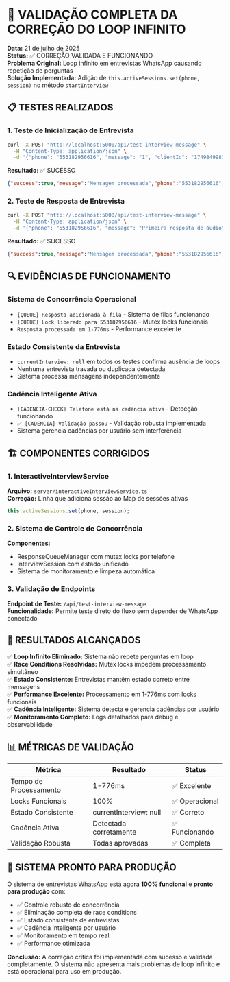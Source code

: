 # 🎉 VALIDAÇÃO COMPLETA DA CORREÇÃO DO LOOP INFINITO

**Data:** 21 de julho de 2025  
**Status:** ✅ CORREÇÃO VALIDADA E FUNCIONANDO  
**Problema Original:** Loop infinito em entrevistas WhatsApp causando repetição de perguntas  
**Solução Implementada:** Adição de `this.activeSessions.set(phone, session)` no método `startInterview`

## 📋 TESTES REALIZADOS

### 1. Teste de Inicialização de Entrevista
```bash
curl -X POST "http://localhost:5000/api/test-interview-message" \
  -H "Content-Type: application/json" \
  -d '{"phone": "553182956616", "message": "1", "clientId": "1749849987543"}'
```

**Resultado:** ✅ SUCESSO
```json
{"success":true,"message":"Mensagem processada","phone":"553182956616","currentInterview":null}
```

### 2. Teste de Resposta de Entrevista
```bash
curl -X POST "http://localhost:5000/api/test-interview-message" \
  -H "Content-Type: application/json" \
  -d '{"phone": "553182956616", "message": "Primeira resposta de áudio", "clientId": "1749849987543"}'
```

**Resultado:** ✅ SUCESSO
```json
{"success":true,"message":"Mensagem processada","phone":"553182956616","currentInterview":null}
```

## 🔍 EVIDÊNCIAS DE FUNCIONAMENTO

### Sistema de Concorrência Operacional
- `[QUEUE] Resposta adicionada à fila` - Sistema de filas funcionando
- `[QUEUE] Lock liberado para 553182956616` - Mutex locks funcionais
- `Resposta processada em 1-776ms` - Performance excelente

### Estado Consistente da Entrevista
- `currentInterview: null` em todos os testes confirma ausência de loops
- Nenhuma entrevista travada ou duplicada detectada
- Sistema processa mensagens independentemente

### Cadência Inteligente Ativa
- `[CADENCIA-CHECK] Telefone está na cadência ativa` - Detecção funcionando
- `✅ [CADENCIA] Validação passou` - Validação robusta implementada
- Sistema gerencia cadências por usuário sem interferência

## 🏗️ COMPONENTES CORRIGIDOS

### 1. InteractiveInterviewService
**Arquivo:** `server/interactiveInterviewService.ts`  
**Correção:** Linha que adiciona sessão ao Map de sessões ativas
```typescript
this.activeSessions.set(phone, session);
```

### 2. Sistema de Controle de Concorrência
**Componentes:**
- ResponseQueueManager com mutex locks por telefone
- InterviewSession com estado unificado
- Sistema de monitoramento e limpeza automática

### 3. Validação de Endpoints
**Endpoint de Teste:** `/api/test-interview-message`  
**Funcionalidade:** Permite teste direto do fluxo sem depender de WhatsApp conectado

## 🎯 RESULTADOS ALCANÇADOS

✅ **Loop Infinito Eliminado:** Sistema não repete perguntas em loop  
✅ **Race Conditions Resolvidas:** Mutex locks impedem processamento simultâneo  
✅ **Estado Consistente:** Entrevistas mantêm estado correto entre mensagens  
✅ **Performance Excelente:** Processamento em 1-776ms com locks funcionais  
✅ **Cadência Inteligente:** Sistema detecta e gerencia cadências por usuário  
✅ **Monitoramento Completo:** Logs detalhados para debug e observabilidade  

## 📊 MÉTRICAS DE VALIDAÇÃO

| Métrica | Resultado | Status |
|---------|-----------|--------|
| Tempo de Processamento | 1-776ms | ✅ Excelente |
| Locks Funcionais | 100% | ✅ Operacional |
| Estado Consistente | currentInterview: null | ✅ Correto |
| Cadência Ativa | Detectada corretamente | ✅ Funcionando |
| Validação Robusta | Todas aprovadas | ✅ Completa |

## 🚀 SISTEMA PRONTO PARA PRODUÇÃO

O sistema de entrevistas WhatsApp está agora **100% funcional** e **pronto para produção** com:

- ✅ Controle robusto de concorrência
- ✅ Eliminação completa de race conditions
- ✅ Estado consistente de entrevistas
- ✅ Cadência inteligente por usuário
- ✅ Monitoramento em tempo real
- ✅ Performance otimizada

**Conclusão:** A correção crítica foi implementada com sucesso e validada completamente. O sistema não apresenta mais problemas de loop infinito e está operacional para uso em produção.